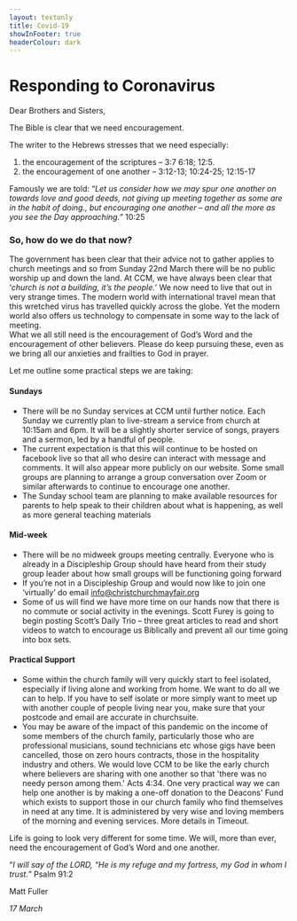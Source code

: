 ```yaml
---
layout: textonly
title: Covid-19
showInFooter: true
headerColour: dark
---
```

# Responding to Coronavirus

Dear Brothers and Sisters,

The Bible is clear that we need encouragement.  

The writer to the Hebrews stresses that we need especially:

1. the encouragement of the scriptures – 3:7 6:18; 12:5.  
2. the encouragement of one another – 3:12-13; 10:24-25; 12:15-17

Famously we are told:
“*Let us consider how we may spur one another on towards love and good deeds, not giving up meeting together as some are in the habit of doing., but encouraging one another – and all the more as you see the Day approaching.*”  10:25

### So, how do we do that now?  
The government has been clear that their advice not to gather applies to church meetings and so from Sunday 22nd March there will be no public worship up and down the land.  At CCM, we have always been clear that ‘*church is not a building, it’s the people.*’  We now need to live that out in very strange times.
The modern world with international travel mean that this wretched virus has travelled quickly across the globe.  Yet the modern world also offers us technology to compensate in some way to the lack of meeting.  
What we all still need is the encouragement of God’s Word and the encouragement of other believers.  Please do keep pursuing these, even as we  bring all our anxieties and frailties to God in prayer.

Let me outline some practical steps we are taking:

#### Sundays
* There will be no Sunday services at CCM until further notice.  Each Sunday we currently plan to live-stream a service from church at 10:15am and 6pm. It will be a slightly shorter service of songs, prayers and a sermon, led by a handful of people.
* The current expectation is that this will continue to be hosted on facebook live so that all who desire can interact with message and comments.  It will also appear more publicly on our website.  Some small groups are planning to arrange a group conversation over Zoom or similar afterwards to continue to encourage one another.  
* The Sunday school team are planning to make available resources for parents to help speak to their children about what is happening, as well as more general teaching materials

#### Mid-week
* There will be no midweek groups meeting centrally.  Everyone who is already in a Discipleship Group should have heard from their study group leader about how small groups will be functioning going forward 
* If you’re not in a Discipleship Group and would now like to join one ‘virtually’ do email info@christchurchmayfair.org
* Some of us will find we have more time on our hands now that there is no commute or social activity in the evenings.  Scott Furey is going to begin posting Scott’s Daily Trio – three great articles to read and short videos to watch to encourage us Biblically and prevent all our time going into box sets.

#### Practical Support
* Some within the church family will very quickly start to feel isolated, especially if living alone and working from home.  We want to do all we can to help.  If you have to self isolate or more simply want to meet up with another couple of people living near you, make sure that your postcode and email are accurate in churchsuite.  
* You may be aware of the impact of this pandemic on the income of some members of the church family, particularly those who are professional musicians, sound technicians etc whose gigs have been cancelled, those on zero hours contracts, those in the hospitality industry and others. We would love CCM to be like the early church where believers are sharing with one another so that 'there was no needy person among them.' Acts 4:34. One very practical way we can help one another is by making a one-off donation to the Deacons' Fund which exists to support those in our church family who find themselves in need at any time. It is administered by very wise and loving members of the morning and evening services.  More details in Timeout.

Life is going to look very different for some time.  We will, more than ever, need the encouragement of God’s Word and one another.  

“*I will say of the LORD, “He is my refuge and my fortress, my God in whom I trust.*”  Psalm 91:2

Matt Fuller

*17 March*
